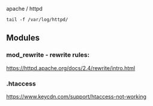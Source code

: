 apache / httpd



```
tail -f /var/log/httpd/
```

## Modules

### mod_rewrite - rewrite rules:

https://httpd.apache.org/docs/2.4/rewrite/intro.html



### .htaccess

https://www.keycdn.com/support/htaccess-not-working
